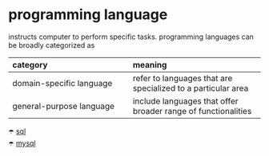 # programming language

instructs computer to perform specific tasks. programming languages can be broadly categorized as

<table>
<thead>
<tr>
<th width="500px" align="left"> category</th>
<th width="500px" align="left">meaning</th>
</tr>
</thead>
<tbody>
<tr>
<td>
domain-specific language
</td>
<td>
refer to languages that are specialized to a particular area
</td>
</tr>
<tr>
<td>
general-purpose language
</td>
<td>
include languages that offer broader range of functionalities
</td>
</tr>
</tbody>
</table>

:open_umbrella: [sql](./programming%20language/sql.md) <br>
:open_umbrella: [mysql](./programming%20language/mysql.md) <br>
